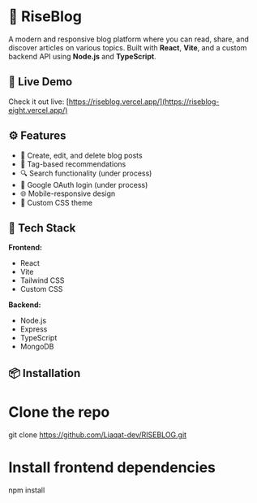 # 📝 RiseBlog

A modern and responsive blog platform where you can read, share, and discover articles on various topics. Built with **React**, **Vite**, and a custom backend API using **Node.js** and **TypeScript**.

## 🚀 Live Demo

Check it out live: [https://riseblog.vercel.app/](https://riseblog-eight.vercel.app/)


## ⚙️ Features

- 📰 Create, edit, and delete blog posts 
- 🔖 Tag-based recommendations
- 🔍 Search functionality (under process)
- 👤 Google OAuth login (under process)
- 🌐 Mobile-responsive design
- 🎨 Custom CSS theme

## 🧰 Tech Stack

**Frontend:**
- React
- Vite
- Tailwind CSS
- Custom CSS


**Backend:**
- Node.js
- Express
- TypeScript
- MongoDB

## 📦 Installation

# Clone the repo
git clone https://github.com/Liaqat-dev/RISEBLOG.git


# Install frontend dependencies
npm install

